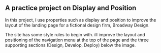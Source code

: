 <h2>A practice project on Display and Position</h2>
In this project, i use properties such as display and position to improve the layout of the landing page for a fictional design firm, Broadway Design.

The site has some style rules to begin with. ill improve the layout and positioning of the navigation menu at the top of the page and the three supporting sections (Design, Develop, Deploy) below the image.
